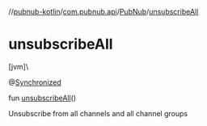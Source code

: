 //[pubnub-kotlin](../../../index.md)/[com.pubnub.api](../index.md)/[PubNub](index.md)/[unsubscribeAll](unsubscribe-all.md)

# unsubscribeAll

[jvm]\

@[Synchronized](https://kotlinlang.org/api/latest/jvm/stdlib/kotlin.jvm/-synchronized/index.html)

fun [unsubscribeAll](unsubscribe-all.md)()

Unsubscribe from all channels and all channel groups
